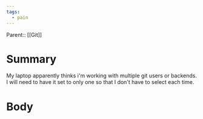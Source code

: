 ```yaml
---
tags:
  - pain
---
```

Parent:: [[Git]]
# Summary 
My laptop apparently thinks i'm working with multiple git users or backends. I will need to have it set to only one so that I don't have to select each time.
# Body

